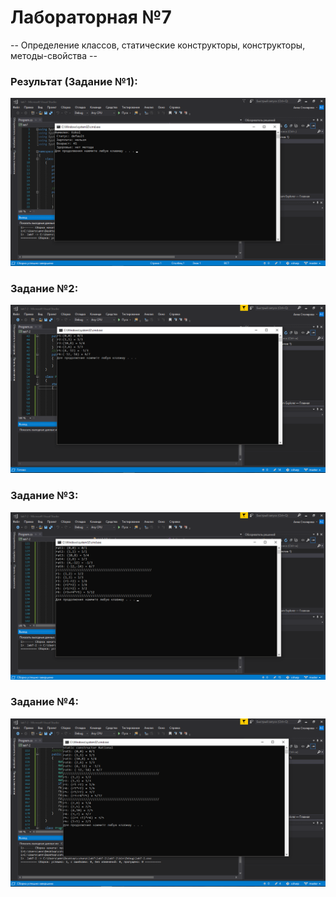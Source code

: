 # Лабораторная №7
-- Определение классов, статические конструкторы, конструкторы, методы-свойства --
### Результат (Задание №1):
![lab7-1](https://github.com/annablgkv/csharp/raw/master/lab7/screenshot-lab7-1.png)
### Задание №2:
![lab7-2](https://github.com/annablgkv/csharp/raw/master/lab7/screenshot-lab7-2.png)
### Задание №3:
![lab7-3](https://github.com/annablgkv/csharp/raw/master/lab7/screenshot-lab7-3.png)
### Задание №4:
![lab7-4](https://github.com/annablgkv/csharp/raw/master/lab7/screenshot-lab7-4.png)


